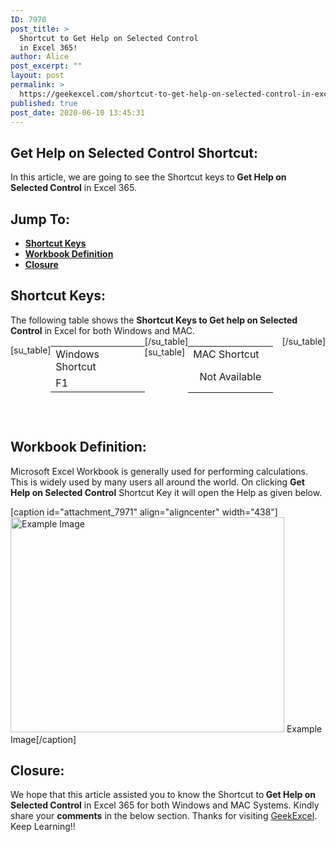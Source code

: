 ```yaml
---
ID: 7970
post_title: >
  Shortcut to Get Help on Selected Control
  in Excel 365!
author: Alice
post_excerpt: ""
layout: post
permalink: >
  https://geekexcel.com/shortcut-to-get-help-on-selected-control-in-excel-365/
published: true
post_date: 2020-06-10 13:45:31
---
```

<h2>Get Help on Selected Control Shortcut:</h2>
In this article, we are going to see the Shortcut keys to<strong> Get Help on Selected Control</strong> in Excel 365.
<h2>Jump To:</h2>
<ul>
 	<li><strong><a href="#1">Shortcut Keys</a></strong></li>
 	<li><strong><a href="#2">Workbook Definition</a></strong></li>
 	<li><strong><a href="#3">Closure</a></strong></li>
</ul>
<h2 id="1">Shortcut Keys:</h2>
The following table shows the <strong>Shortcut Keys to Get help on Selected Control</strong> in Excel for both Windows and MAC.
<div style="display: flex;">

[su_table]
<table>
<tbody>
<tr>
<td>Windows Shortcut</td>
</tr>
<tr>
<td style="display: flex;"><span class="key-flex"><span class="win-key"><span class="custom-span-key">F1</span></span></span></td>
</tr>
</tbody>
</table>
[/su_table]
[su_table]
<table style="float: right; height: 104px;" width="255">
<tbody>
<tr>
<td>MAC Shortcut</td>
</tr>
<tr>
<td style="display: flex;"><span style="padding: 0.649rem;">Not Available</span></td>
</tr>
</tbody>
</table>
[/su_table]

</div>
<h2 id="2">Workbook Definition:</h2>
Microsoft Excel Workbook is generally used for performing calculations. This is widely used by many users all around the world. On clicking <strong>Get Help on Selected Control</strong> Shortcut Key it will open the Help as given below.

[caption id="attachment_7971" align="aligncenter" width="438"]<img class="size-full wp-image-7971" src="https://geekexcel.com/wp-content/uploads/2020/06/Screenshot_19.png" alt="Example Image" width="438" height="344" /> Example Image[/caption]
<h2 id="3">Closure:</h2>
We hope that this article assisted you to know the Shortcut to<strong> Get Help on Selected Control</strong> in Excel 365 for both Windows and MAC Systems. Kindly share your <strong>comments</strong> in the below section. Thanks for visiting <a href="https://geekexcel.com/">GeekExcel</a>. Keep Learning!!